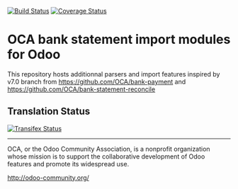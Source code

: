 [![Build Status](https://travis-ci.org/OCA/bank-statement-import.svg?branch=11.0)](https://travis-ci.org/OCA/bank-statement-import)
[![Coverage Status](https://coveralls.io/repos/OCA/bank-statement-import/badge.svg?branch=11.0)](https://coveralls.io/r/OCA/bank-statement-import?branch=11.0)

OCA bank statement import modules for Odoo
==========================================

This repository hosts additionnal parsers and import features inspired by v7.0 branch from https://github.com/OCA/bank-payment and https://github.com/OCA/bank-statement-reconcile



Translation Status
------------------
[![Transifex Status](https://www.transifex.com/projects/p/OCA-bank-statement-import-11-0/chart/image_png)](https://www.transifex.com/projects/p/OCA-bank-statement-import-11-0)

----

OCA, or the Odoo Community Association, is a nonprofit organization whose
mission is to support the collaborative development of Odoo features and
promote its widespread use.

http://odoo-community.org/
